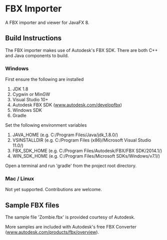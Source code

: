 FBX Importer
==============

A FBX importer and viewer for JavaFX 8.

## Build Instructions

The FBX importer makes use of Autodesk's FBX SDK. There are both C++ and Java components to build.

### Windows

First ensure the following are installed

1. JDK 1.8
2. Cygwin or MinGW
3. Visual Studio 10+
4. Autodesk FBX SDK (www.autodesk.com/developfbx)
5. Windows SDK
6. Gradle

Set the following environment variables

1. JAVA_HOME    (e.g. C:/Program Files/Java/jdk_1.8.0/)
2. VSINSTALLDIR (e.g. C:/Program Files (x86)/Microsoft Visual Studio 11.0/)
3. FBX_SDK_HOME (e.g. C:/Program Files/Autodesk/FBX/FBX SDK/2014.1/)
4. WIN_SDK_HOME (e.g. C:/Program Files/Microsoft SDKs/Windows/v7.1/)

Open a terminal and run 'gradle' from the project root directory.

### Mac / Linux

Not yet supported. Contributions are welcome.

## Sample FBX files

The sample file 'Zombie.fbx' is provided courtesy of Autodesk.

More samples are included with Autodesk's free FBX Converter (www.autodesk.com/products/fbx/overview).